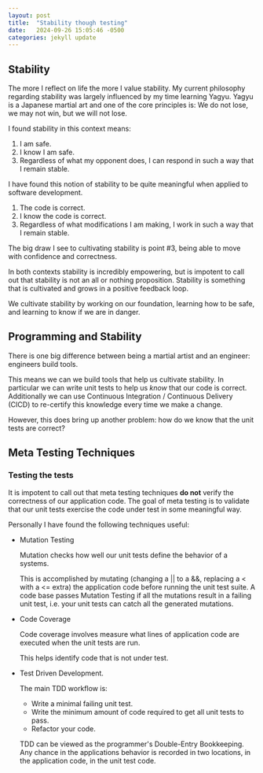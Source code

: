 ```yaml
---
layout: post
title:  "Stability though testing"
date:   2024-09-26 15:05:46 -0500
categories: jekyll update
---
```


## Stability
The more I reflect on life the more I value stability. 
My current philosophy regarding stability was largely influenced by my time learning Yagyu.
Yagyu is a Japanese martial art and one of the core principles is: We do not lose, we may not win, but we will not lose.

I found stability in this context means:
1. I am safe.
2. I know I am safe.
3. Regardless of what my opponent does, I can respond in such a way that I remain stable.

I have found this notion of stability to be quite meaningful when applied to software development.
1. The code is correct.
2. I know the code is correct. 
3. Regardless of what modifications I am making, I work in such a way that I remain stable.

The big draw I see to cultivating stability is point #3, being able to move with confidence and correctness.

In both contexts stability is incredibly empowering, but is impotent to call out that stability is not an all or nothing proposition.
Stability is something that is cultivated and grows in a positive feedback loop.

We cultivate stability by working on our foundation, learning how to be safe, and learning to know if we are in danger.

## Programming and Stability
There is one big difference between being a martial artist and an engineer: engineers build tools.

This means we can we build tools that help us cultivate stability.
In particular we can write unit tests to help us *know* that our code is correct.
Additionally we can use Continuous Integration / Continuous Delivery (CICD) to re-certify this knowledge every time we make a change.

However, this does bring up another problem: how do we know that the unit tests are correct?
## Meta Testing Techniques
### Testing the tests
It is impotent to call out that meta testing techniques **do not** verify the correctness of our application code.
The goal of meta testing is to validate that our unit tests exercise the code under test in some meaningful way. 

Personally I have found the following techniques useful: 
- Mutation Testing

    Mutation checks how well our unit tests define the behavior of a systems.

    This is accomplished by mutating (changing a || to a &&, replacing a < with a <= extra) the application code before running the unit test suite.
    A code base passes Mutation Testing if all the mutations result in a failing unit test, 
    i.e. your unit tests can catch all the generated mutations.

- Code Coverage 

    Code coverage involves measure what lines of application code are executed when the unit tests are run.

    This helps identify code that is not under test.
- Test Driven Development.

    The main TDD workflow is:
    - Write a minimal failing unit test.
    - Write the minimum amount of code required to get all unit tests to pass.
    - Refactor your code.

    TDD can be viewed as the programmer's Double-Entry Bookkeeping.
    Any chance in the applications behavior is recorded in two locations, in the application code, in the unit test code.
